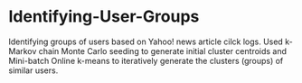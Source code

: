 # Identifying-User-Groups

Identifying groups of users based on Yahoo! news article cilck logs. Used k-Markov chain Monte Carlo seeding to generate initial cluster centroids and Mini-batch Online k-means to iteratively generate the clusters (groups) of similar users.

